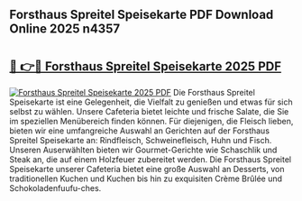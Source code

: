 ## Forsthaus Spreitel Speisekarte PDF Download Online 2025 n4357

# <h2><a href="http://gcaoeh8.nevu.top/?p=Forsthaus+Spreitel+Speisekarte">🔗 👉🔴 Forsthaus Spreitel Speisekarte 2025 PDF</a></h2>

[![Forsthaus Spreitel Speisekarte 2025 PDF](https://i.imgur.com/dBaPXMq.png)](http://gcaoeh8.nevu.top/?p=Forsthaus+Spreitel+Speisekarte)
Die Forsthaus Spreitel Speisekarte ist eine Gelegenheit, die Vielfalt zu genießen und etwas für sich selbst zu wählen. Unsere Cafeteria bietet leichte und frische Salate, die Sie im speziellen Menübereich finden können. Für diejenigen, die Fleisch lieben, bieten wir eine umfangreiche Auswahl an Gerichten auf der Forsthaus Spreitel Speisekarte an: Rindfleisch, Schweinefleisch, Huhn und Fisch. Unseren Auserwählten bieten wir Gourmet-Gerichte wie Schaschlik und Steak an, die auf einem Holzfeuer zubereitet werden. Die Forsthaus Spreitel Speisekarte unserer Cafeteria bietet eine große Auswahl an Desserts, von traditionellen Kuchen und Kuchen bis hin zu exquisiten Crème Brûlée und Schokoladenfuufu-ches.
